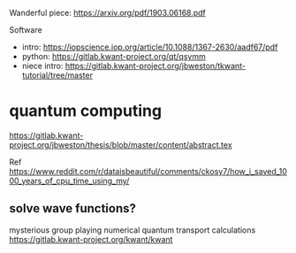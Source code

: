 Wanderful piece: https://arxiv.org/pdf/1903.06168.pdf

Software
- intro: https://iopscience.iop.org/article/10.1088/1367-2630/aadf67/pdf
- python: https://gitlab.kwant-project.org/qt/qsymm
- niece intro: https://gitlab.kwant-project.org/jbweston/tkwant-tutorial/tree/master

#  quantum computing
https://gitlab.kwant-project.org/jbweston/thesis/blob/master/content/abstract.tex



Ref https://www.reddit.com/r/dataisbeautiful/comments/ckosy7/how_i_saved_1000_years_of_cpu_time_using_my/


## solve wave functions?
mysterious group playing numerical quantum transport calculations
https://gitlab.kwant-project.org/kwant/kwant
